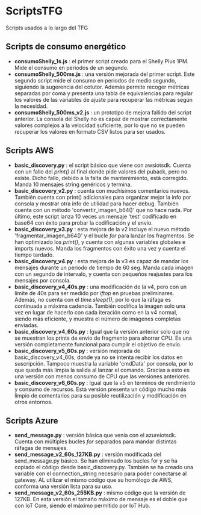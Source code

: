 # ScriptsTFG
Scripts usados a lo largo del TFG

## Scripts de consumo energético
* **consumoShelly_1s.js** : el primer script creado para el Shelly Plus 1PM. Mide el consumo en periodos de un segundo.
* **consumoShelly_500ms.js** : una versión mejorada del primer script. Este segundo script mide el consumo en periodos de medio segundo, siguiendo la sugerencia del cotutor. Además permite recoger métricas separadas por coma y presenta una tabla de equivalencias para regular los valores de las variables de ajuste para recuperar las métricas según la necesidad.
* **consumoShelly_500ms_v2.js** : un prototipo de mejora fallido del script anterior. La consola del Shelly no es capaz de mostrar correctamente valores complejos a la velocidad suficiente, por lo que no se pueden recuperar los valores en formato CSV listos para ser usados.

## Scripts AWS
* **basic_discovery.py** : el script básico que viene con awsiotsdk. Cuenta con un fallo del *print()* al final donde pide valores del puback, pero no existe. Dicho fallo, debido a la falta de mantenimiento, está corregido. Manda 10 mensajes string genéricos y termina.
* **basic_discovery_v2.py** : cuenta con muchísimos comentarios nuevos. También cuenta con print() adicionales para organizar mejor la info por consola y mostrar otra info de utilidad para hacer debug. También cuenta con un método 'convertir_imagen_b64()' que no hace nada. 
Por último, este script lanza 10 veces un mensaje 'test' codificado en base64 con éxito para probar la codificación y el envío.
* **basic_discovery_v3.py** : esta mejora de la v2 incluye el nuevo método 'fragmentar_imagen_b64()' y el bucle *for* para lanzar los fragmentos. Se han optimizado los *print()*, y cuenta con algunas variables globales e imports nuevos. Manda los fragmentos con éxito una vez y cuenta el tiempo tardado.
* **basic_discovery_v4.py** : esta mejora de la v3 es capaz de mandar los mensajes durante un periodo de tiempo de 60 seg. Manda cada imagen con un segundo de intervalo, y cuenta con pequeños reajustes para los mensajes por consola.
* **basic_discovery_v4_40s.py** : una modificación de la v4, pero con un límite de 40s para ser medido por *iftop* en pruebas preliminares. Además, no cuenta con el *time.sleep(1)*, por lo que la ráfaga es continuada a máxima cadencia. 
También codifica la imagen solo una vez en lugar de hacerlo con cada iteración como en la v4 normal, siendo más eficiente, y muestra el número de imágenes completas enviadas.
* **basic_discovery_v4_60s.py** : Igual que la versión anterior solo que no se muestran los prints de envio de fragmento para ahorrar CPU. Es una versión completamente funcional para cumplir el objetivo de envío.
* **basic_discovery_v5_60s.py** : versión mejorada de basic_discovery_v4_60s, donde ya no se intenta recibir los datos en suscripción. Tampoco muestra la variable 'cmdData' por consola, por lo que queda más limpia la salida al lanzar el comando. Gracias a esto es una versión con menos consumo de CPU que las versiones anteriores.
* **basic_discovery_v6_60s.py** : Igual que la v5 en términos de rendimiento y consumo de recursos. Esta versión presenta un código mucho más limpio de comentarios para su posible reutilización y modificación en otros entornos.

## Scripts Azure
* **send_message.py** : versión básica que venía con el azureiotsdk. Cuenta con múltiples bucles *for* separados para mandar distintas ráfagas de mensajes.
* **send_message_v2_60s_127KB.py** : versión modificada del send_message.py básico. Se han eliminado los bucles for y se ha copiado el código desde basic_discovery.py. También se ha creado una variable con el connection_string necesario para poder conectarse al gateway. AL utilizar el mismo código que su homólogo de AWS, conforma una versión lista para su uso.
* **send_message_v2_60s_255KB.py** : mismo código que la versión de 127KB. En esta versión el tamaño máximo de mensaje es el doble que con IoT Core, siendo el máximo permitido por IoT Hub.